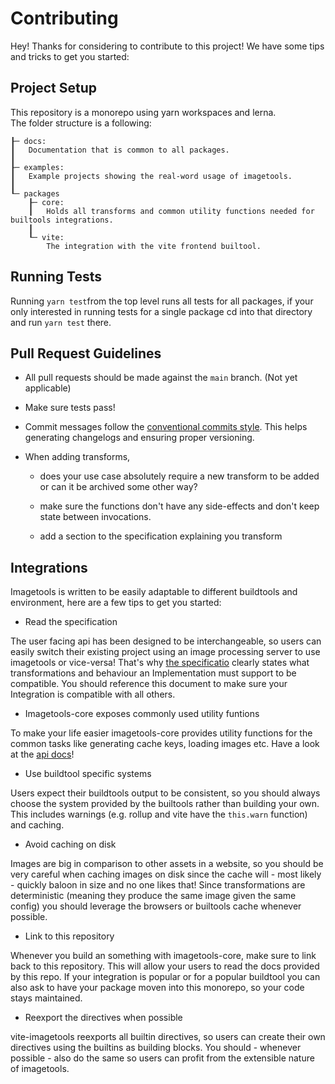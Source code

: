 # Contributing

Hey! Thanks for considering to contribute to this project! We have some tips and tricks to get you started:

## Project Setup

This repository is a monorepo using yarn workspaces and lerna.<br>
The folder structure is a following:

```
┠─ docs: 
┃   Documentation that is common to all packages.
┃
┠─ examples: 
┃   Example projects showing the real-word usage of imagetools.
┃
┖─ packages
    ┠─ core:
    ┃   Holds all transforms and common utility functions needed for builtools integrations.
    ┃
    ┖─ vite: 
        The integration with the vite frontend builtool.
```

## Running Tests

Running `yarn test`from the top level runs all tests for all packages, if your only interested in running tests for a single package cd into that directory and run `yarn test` there.

## Pull Request Guidelines

- All pull requests should be made against the `main` branch. (Not yet applicable)

- Make sure tests pass!

- Commit messages follow the [conventional commits style](). This helps generating changelogs and ensuring proper versioning.

- When adding transforms,

    - does your use case absolutely require a new transform to be added or can it be archived some other way? 

    - make sure the functions don't have any side-effects and don't keep state between invocations.

    - add a section to the specification explaining you transform

## Integrations

Imagetools is written to be easily adaptable to different buildtools and environment, here are a few tips to get you started:

- Read the specification

The user facing api has been designed to be interchangeable, so users can easily switch their existing project using an image processing server to use imagetools or vice-versa! That's why [the specificatio](docs/spec.md) clearly states what transformations and behaviour an Implementation must support to be compatible. You should reference this document to make sure your Integration is compatible with all others.

- Imagetools-core exposes commonly used utility funtions

To make your life easier imagetools-core provides utility functions for the common tasks like generating cache keys, loading images etc. Have a look at the [api docs]()!

- Use buildtool specific systems

Users expect their buildtools output to be consistent, so you should always choose the system provided by the builtools rather than building your own. This includes warnings (e.g. rollup and vite have the `this.warn` function) and caching.

- Avoid caching on disk

Images are big in comparison to other assets in a website, so you should be very careful when caching images on disk since the cache will - most likely - quickly baloon in size and no one likes that!
Since transformations are deterministic (meaning they produce the same image given the same config) you should leverage the browsers or builtools cache whenever possible.

- Link to this repository

Whenever you build an something with imagetools-core, make sure to link back to this repository. This will allow your users to read the docs provided by this repo. If your integration is popular or for a popular buildtool you can also ask to have your package moven into this monorepo, so your code stays maintained.

- Reexport the directives when possible

vite-imagetools reexports all builtin directives, so users can create their own directives using the builtins as building blocks. You should - whenever possible - also do the same so users can profit from the extensible nature of imagetools.